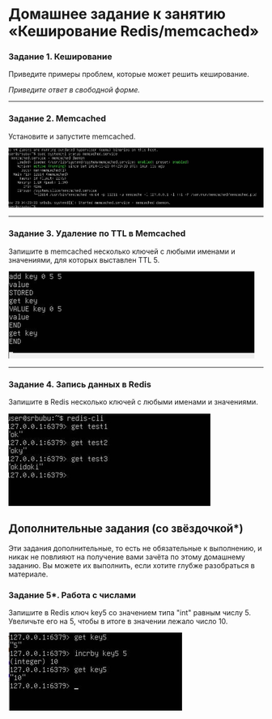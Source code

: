 # Домашнее задание к занятию «Кеширование Redis/memcached»

### Задание 1. Кеширование 

Приведите примеры проблем, которые может решить кеширование. 

*Приведите ответ в свободной форме.*

---

### Задание 2. Memcached

Установите и запустите memcached.

![screen](https://github.com/bosozu/homeworks/blob/main/11-02/images/task2.jpg)

---

### Задание 3. Удаление по TTL в Memcached

Запишите в memcached несколько ключей с любыми именами и значениями, для которых выставлен TTL 5. 

![screen](https://github.com/bosozu/homeworks/blob/main/11-02/images/task3.jpg)

---

### Задание 4. Запись данных в Redis

Запишите в Redis несколько ключей с любыми именами и значениями. 

![screen](https://github.com/bosozu/homeworks/blob/main/11-02/images/task4.jpg)

## Дополнительные задания (со звёздочкой*)

Эти задания дополнительные, то есть не обязательные к выполнению, и никак не повлияют на получение вами зачёта по этому домашнему заданию. Вы можете их выполнить, если хотите глубже разобраться в материале.

### Задание 5*. Работа с числами

Запишите в Redis ключ key5 со значением типа "int" равным числу 5. Увеличьте его на 5, чтобы в итоге в значении лежало число 10.  

![screen](https://github.com/bosozu/homeworks/blob/main/11-02/images/task5.jpg)